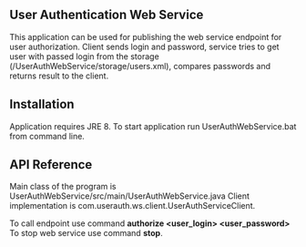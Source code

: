 ## User Authentication Web Service

This application can be used for publishing the web service endpoint for user authorization. 
Client sends login and password, service tries to get user with passed login from the storage (/UserAuthWebService/storage/users.xml), 
compares passwords and returns result to the client. 

## Installation
Application requires JRE 8.
To start application run UserAuthWebService.bat from command line.

## API Reference

Main class of the program is UserAuthWebService/src/main/UserAuthWebService.java
Client implementation is com.userauth.ws.client.UserAuthServiceClient.

To call endpoint use command **authorize <user_login> <user_password>**
To stop web service use command **stop**.

